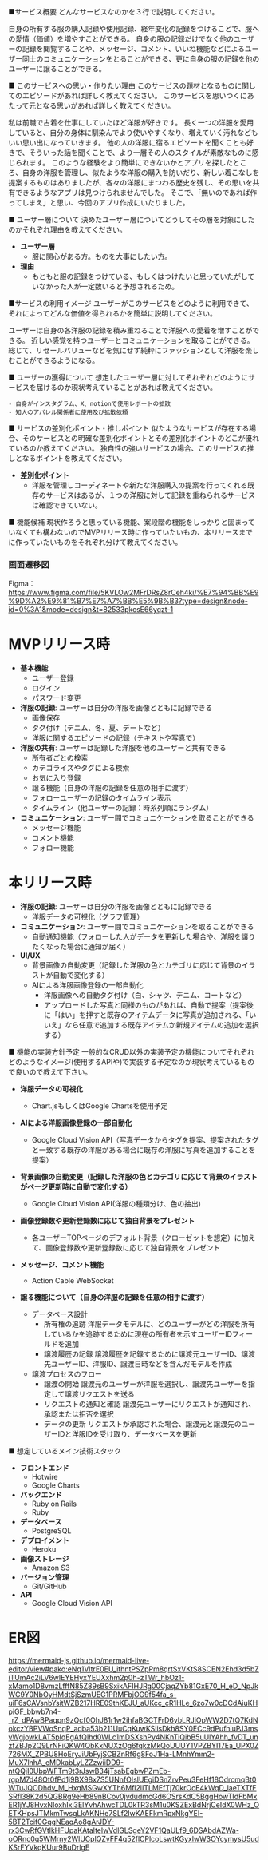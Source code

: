 ■サービス概要
どんなサービスなのかを３行で説明してください。

自身の所有する服の購入記録や使用記録、経年変化の記録をつけることで、服への愛情（価値）を増やすことができる。
自身の服の記録だけでなく他のユーザーの記録を閲覧することや、メッセージ、コメント、いいね機能などによるユーザー同士のコミュニケーションをとることができる、更に自身の服の記録を他のユーザーに譲ることができる。

■ このサービスへの思い・作りたい理由
このサービスの題材となるものに関してのエピソードがあれば詳しく教えてください。
このサービスを思いつくにあたって元となる思いがあれば詳しく教えてください。

私は前職で古着を仕事にしていたほど洋服が好きです。
長く一つの洋服を愛用していると、自分の身体に馴染んでより使いやすくなり、増えていく汚れなどもいい思い出になっていきます。
他の人の洋服に宿るエピソードを聞くことも好きで、そういった話を聞くことで、より一層その人のスタイルが素敵なものに感じられます。
このような経験をより簡単にできないかとアプリを探したところ、自身の洋服を管理し、似たような洋服の購入を防いだり、新しい着こなしを提案するものはありましたが、各々の洋服にまつわる歴史を残し、その思いを共有できるようなアプリは見つけられませんでした。
そこで、「無いのであれば作ってしまえ」と思い、今回のアプリ作成にいたりました。

■ ユーザー層について
決めたユーザー層についてどうしてその層を対象にしたのかそれぞれ理由を教えてください。

- **ユーザー層**
    - 服に関心がある方。ものを大事にしたい方。
- **理由**
    - もともと服の記録をつけている、もしくはつけたいと思っていたがしていなかった人が一定数いると予想されるため。

■サービスの利用イメージ
ユーザーがこのサービスをどのように利用できて、それによってどんな価値を得られるかを簡単に説明してください。

ユーザーは自身の各洋服の記録を積み重ねることで洋服への愛着を増すことができる。
近しい感覚を持つユーザーとコミュニケーションを取ることができる。
総じて、リセールバリューなどを気にせず純粋にファッションとして洋服を楽しむことができるようになる。

■ ユーザーの獲得について
想定したユーザー層に対してそれぞれどのようにサービスを届けるのか現状考えていることがあれば教えてください。

    - 自身がインスタグラム、X、notionで使用レポートの拡散
    - 知人のアパレル関係者に使用及び拡散依頼

■ サービスの差別化ポイント・推しポイント
似たようなサービスが存在する場合、そのサービスとの明確な差別化ポイントとその差別化ポイントのどこが優れているのか教えてください。
独自性の強いサービスの場合、このサービスの推しとなるポイントを教えてください。

- **差別化ポイント**
    - 洋服を管理しコーディネートや新たな洋服購入の提案を行ってくれる既存のサービスはあるが、１つの洋服に対して記録を重ねられるサービスは確認できていない。

■ 機能候補
現状作ろうと思っている機能、案段階の機能をしっかりと固まっていなくても構わないのでMVPリリース時に作っていたいもの、本リリースまでに作っていたいものをそれぞれ分けて教えてください。
### 画面遷移図
Figma：https://www.figma.com/file/5KVLOw2MFrDRsZ8rCeh4ki/%E7%94%BB%E9%9D%A2%E9%81%B7%E7%A7%BB%E5%9B%B3?type=design&node-id=0%3A1&mode=design&t=82533pkcsE66yqzt-1

# MVPリリース時
- **基本機能**
    - ユーザー登録
    - ログイン
    - パスワード変更
- **洋服の記録**: ユーザーは自分の洋服を画像とともに記録できる
    - 画像保存
    - タグ付け（デニム、冬、夏、デートなど）
    - 洋服に関するエピソードの記録（テキストや写真で）
- **洋服の共有**: ユーザーは記録した洋服を他のユーザーと共有できる
    - 所有者ごとの検索
    - カテゴライズやタグによる検索
    - お気に入り登録
    - 譲る機能（自身の洋服の記録を任意の相手に渡す）
    - フォローユーザーの記録のタイムライン表示
    - タイムライン（他ユーザーの記録：時系列順にランダム）
- **コミュニケーション**: ユーザー間でコミュニケーションを取ることができる
    - メッセージ機能
    - コメント機能
    - フォロー機能

# 本リリース時
- **洋服の記録**: ユーザーは自分の洋服を画像とともに記録できる
    - 洋服データの可視化（グラフ管理）
- **コミュニケーション**: ユーザー間でコミュニケーションを取ることができる
    - 自動通知機能（フォローした人がデータを更新した場合や、洋服を譲りたくなった場合に通知が届く）
- **UI/UX**
    - 背景画像の自動変更（記録した洋服の色とカテゴリに応じて背景のイラストが自動で変化する）
    - AIによる洋服画像登録の一部自動化
      - 洋服画像への自動タグ付け（白、シャツ、デニム、コートなど）
      - アップロードした写真と同様のものがあれば、自動で提案（提案後に「はい」を押すと既存のアイテムデータに写真が追加される、「いいえ」なら任意で追加する既存アイテムか新規アイテムの追加を選択する）

■ 機能の実装方針予定
一般的なCRUD以外の実装予定の機能についてそれぞれどのようなイメージ(使用するAPIや)で実装する予定なのか現状考えているもので良いので教えて下さい。

- **洋服データの可視化**
    - Chart.jsもしくはGoogle Chartsを使用予定
- **AIによる洋服画像登録の一部自動化**
    - Google Cloud Vision API（写真データからタグを提案、提案されたタグと一致する既存の洋服がある場合に既存の洋服に写真を追加することを提案）
- **背景画像の自動変更（記録した洋服の色とカテゴリに応じて背景のイラストがページ更新時に自動で変化する）**
    - Google Cloud Vision API(洋服の種類分け、色の抽出)
- **画像登録数や更新登録数に応じて独自背景をプレゼント**
    - 各ユーザーTOPページのデフォルト背景（クローゼットを想定）に加えて、画像登録数や更新登録数に応じて独自背景をプレゼント
- **メッセージ、コメント機能**
    - Action Cable WebSocket

- **譲る機能について（自身の洋服の記録を任意の相手に渡す）**
    - データベース設計
        - 所有権の追跡
            洋服データモデルに、どのユーザーがどの洋服を所有しているかを追跡するために現在の所有者を示すユーザーIDフィールドを追加
        - 譲渡履歴の記録
            譲渡履歴を記録するために譲渡元ユーザーID、譲渡先ユーザーID、洋服ID、譲渡日時などを含んだモデルを作成
    - 譲渡プロセスのフロー
        - 譲渡の開始
            譲渡元のユーザーが洋服を選択し、譲渡先ユーザーを指定して譲渡リクエストを送る
        - リクエストの通知と確認
            譲渡先ユーザーにリクエストが通知され、承認または拒否を選択
        - データの更新
            リクエストが承認された場合、譲渡元と譲渡先のユーザーIDと洋服IDを受け取り、データベースを更新


■ 想定しているメイン技術スタック
- **フロントエンド**
    - Hotwire
    - Google Charts
- **バックエンド**
    - Ruby on Rails
    - Ruby
- **データベース**
    - PostgreSQL
- **デプロイメント**
    - Heroku
- **画像ストレージ**
    - Amazon S3
- **バージョン管理**
    - Git/GitHub
- **API**
    - Google Cloud Vision API

# ER図
https://mermaid-js.github.io/mermaid-live-editor/view#pako:eNq1VltrE0EU_ithntPSZpPm8qrtSxVKtS8SCEN2Ehd3d5bZiTUmAc2iLV6wIEYEHyxYEUXxhm2p0h-zTWr_hbOz1-xMamo1D8vmzLfffN85Z89sB9SxikAFIHJRg00CjaqZYb81GxE70_H_eD_NpJkWC9Y0NbOyHMdtSjSzmUEG1PRMFbjOG9f54fa_s-uiF6sCAVsnbYsitWZB217HRE09thKEJU_aUKcc_cR1HLe_6zo7w0cDCdAiuKHpiGF_bbwb7n4-_rZ_dPAwBPaqpn9zQcf0OhJ81r1w2ihfaBGCTFrD6ybLRJiOpWW2D7tQ7KdNokczYBPVWoSnqP_adba53b211UuCqKuwKSiisDkh8SY0ECc9dPufhluPJ3msyWgjowkLAT5pIqEgAfQIhd0WLc1mDSXshPy4NKnTiQibB5uUlYAhh_fvDT_unzfZBJp2Q9LrNFiQKW4QbKxNUXzOg6fqkzMkQoUUUY1VPZBYI17Ea_UPX0Z726MX_ZPBU8HoEryJiUbFyjSCBZnRf6g8FoJ1Ha-LMnhYmm2-MuX7lnhA_eMDkabLyLZZzwiiDD9-ntQQjI0UbpWFTm9t3rJswB34jTsabEgbwPZmEb-rgpM7d48Ot0fPd1j9BX98x7S5UNnfOIslUEgiDSnZrvPeu3FeHf18OdrcmqBt0WTuJQODhdv_M_HxgMSGwXYTh6Mfl2lITLMEfTj70krOcE4kWqD_laeTXTfFSRfl38K2d5QGBRg9eHb89nBCov0jvdudmcGd6OSrsKdC5BggHowTIdFbMxER1jYJ8HvxNIoxhIxi3ElYvhAhwcTDL0kTR3sM1u0KSZExBdNrjCeIdX0WHz_OETKHpsJTMkmTwsgLkAKNHe7SLf2lwKAEFkmRpxNkgYEI-5BT2Tcif0GqgNEaqAo8gArJDY-rx3CwRfGVtlkHFUpaKAtaltelwVdlGLSgeY2VF1QaULf9_6DSAbdAZWa-oORnc0q5WMrny2WlUCplQZvFF4q52flCPlcoLswtKGyxlwW3OYcymysU5udKSrFYVkqKUur9BuDrlgE
